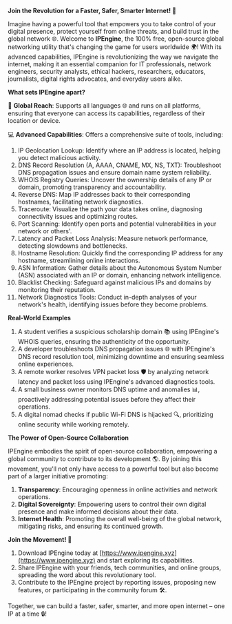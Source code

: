 **Join the Revolution for a Faster, Safer, Smarter Internet! 🚀**

Imagine having a powerful tool that empowers you to take control of your digital presence, protect yourself from online threats, and build trust in the global network 🌐. Welcome to **IPEngine**, the 100% free, open-source global networking utility that's changing the game for users worldwide 🌍! With its advanced capabilities, IPEngine is revolutionizing the way we navigate the internet, making it an essential companion for IT professionals, network engineers, security analysts, ethical hackers, researchers, educators, journalists, digital rights advocates, and everyday users alike.

**What sets IPEngine apart?**

📡 **Global Reach**: Supports all languages 🌐 and runs on all platforms, ensuring that everyone can access its capabilities, regardless of their location or device.

💻 **Advanced Capabilities**: Offers a comprehensive suite of tools, including:

1.  IP Geolocation Lookup: Identify where an IP address is located, helping you detect malicious activity.
2.  DNS Record Resolution (A, AAAA, CNAME, MX, NS, TXT): Troubleshoot DNS propagation issues and ensure domain name system reliability.
3.  WHOIS Registry Queries: Uncover the ownership details of any IP or domain, promoting transparency and accountability.
4.  Reverse DNS: Map IP addresses back to their corresponding hostnames, facilitating network diagnostics.
5.  Traceroute: Visualize the path your data takes online, diagnosing connectivity issues and optimizing routes.
6.  Port Scanning: Identify open ports and potential vulnerabilities in your network or others'.
7.  Latency and Packet Loss Analysis: Measure network performance, detecting slowdowns and bottlenecks.
8.  Hostname Resolution: Quickly find the corresponding IP address for any hostname, streamlining online interactions.
9.  ASN Information: Gather details about the Autonomous System Number (ASN) associated with an IP or domain, enhancing network intelligence.
10. Blacklist Checking: Safeguard against malicious IPs and domains by monitoring their reputation.
11. Network Diagnostics Tools: Conduct in-depth analyses of your network's health, identifying issues before they become problems.

**Real-World Examples**

1.  A student verifies a suspicious scholarship domain 📚 using IPEngine's WHOIS queries, ensuring the authenticity of the opportunity.
2.  A developer troubleshoots DNS propagation issues 🌐 with IPEngine's DNS record resolution tool, minimizing downtime and ensuring seamless online experiences.
3.  A remote worker resolves VPN packet loss 🛡️ by analyzing network latency and packet loss using IPEngine's advanced diagnostics tools.
4.  A small business owner monitors DNS uptime and anomalies 📊, proactively addressing potential issues before they affect their operations.
5.  A digital nomad checks if public Wi-Fi DNS is hijacked 🔍, prioritizing online security while working remotely.

**The Power of Open-Source Collaboration**

IPEngine embodies the spirit of open-source collaboration, empowering a global community to contribute to its development 🌎. By joining this movement, you'll not only have access to a powerful tool but also become part of a larger initiative promoting:

1.  **Transparency**: Encouraging openness in online activities and network operations.
2.  **Digital Sovereignty**: Empowering users to control their own digital presence and make informed decisions about their data.
3.  **Internet Health**: Promoting the overall well-being of the global network, mitigating risks, and ensuring its continued growth.

**Join the Movement! 🚀**

1.  Download IPEngine today at [https://www.ipengine.xyz](https://www.ipengine.xyz) and start exploring its capabilities.
2.  Share IPEngine with your friends, tech communities, and online groups, spreading the word about this revolutionary tool.
3.  Contribute to the IPEngine project by reporting issues, proposing new features, or participating in the community forum 🛠️.

Together, we can build a faster, safer, smarter, and more open internet – one IP at a time 🔒!